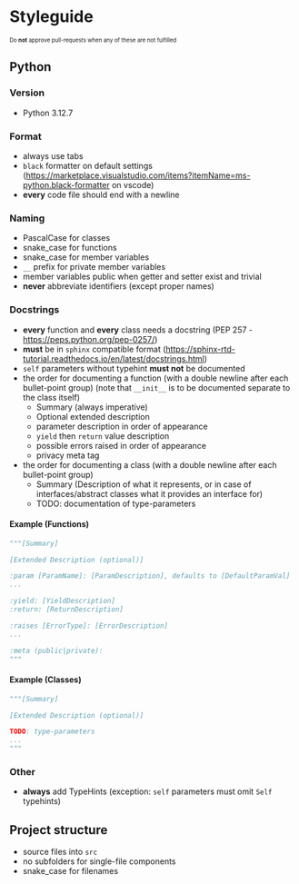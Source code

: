 # Styleguide

<sup><sup>Do **not** approve pull-requests when any of these are not fulfilled</sup></sup>

## Python
### Version
- Python 3.12.7

### Format
- always use tabs
- `black` formatter on default settings (https://marketplace.visualstudio.com/items?itemName=ms-python.black-formatter on vscode)
- **every** code file should end with a newline

### Naming
- PascalCase for classes
- snake_case for functions
- snake_case for member variables
- `__` prefix for private member variables
- member variables public when getter and setter exist and trivial
- **never** abbreviate identifiers (except proper names)

### Docstrings
- **every** function and **every** class needs a docstring (PEP 257 - https://peps.python.org/pep-0257/)
- **must** be in `sphinx` compatible format (https://sphinx-rtd-tutorial.readthedocs.io/en/latest/docstrings.html)
- `self` parameters without typehint **must not** be documented
- the order for documenting a function (with a double newline after each bullet-point group) (note that `__init__` is to be documented separate to the class itself)
  - Summary (always imperative)
  - Optional extended description
  - parameter description in order of appearance
  - `yield` then `return` value description
  - possible errors raised in order of appearance
  - privacy meta tag
- the order for documenting a class (with a double newline after each bullet-point group)
  - Summary (Description of what it represents, or in case of interfaces/abstract classes what it provides an interface for)
  - TODO: documentation of type-parameters

#### Example (Functions)
```py
"""[Summary]

[Extended Description (optional)]

:param [ParamName]: [ParamDescription], defaults to [DefaultParamVal]
...

:yield: [YieldDescription]
:return: [ReturnDescription]

:raises [ErrorType]: [ErrorDescription]
...

:meta (public|private):
"""
```

#### Example (Classes)
```py
"""[Summary]

[Extended Description (optional)]

TODO: type-parameters
...
"""
```

### Other
- **always** add TypeHints (exception: `self` parameters must omit `Self` typehints)


## Project structure
- source files into `src`
- no subfolders for single-file components
- snake_case for filenames

